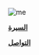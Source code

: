 <div class="about-links">

![me](/img/ab.webp)

**[السيرة](/img/resume.pdf)**

**[التواصل](mailto:jbeili.amer@gmail.com)**

</div>
